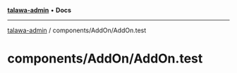 [**talawa-admin**](../../../README.md) • **Docs**

***

[talawa-admin](../../../modules.md) / components/AddOn/AddOn.test

# components/AddOn/AddOn.test
